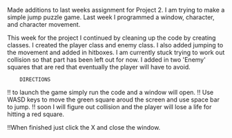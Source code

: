 Made additions to last weeks assignment for Project 2. I am trying to make a simple jump puzzle game. Last week I programmed a window, character, and character movement. 

This week for the project I continued by cleaning up the code by creating classes. I created the player class and enemy class. I also added jumping to the movement and added in hitboxes.
I am currently stuck trying to work out collision so that part has been left out for now. I added in two 'Enemy' squares that are red that eventually the player will have to avoid.


        DIRECTIONS

!! to launch the game simply run the code and a window will open.
!! Use WASD keys to move the green square aroud the screen and use space bar to jump.
!! soon I will figure out collision and the player will lose a life for hitting a red square.

!!When finished just click the X and close the window.
